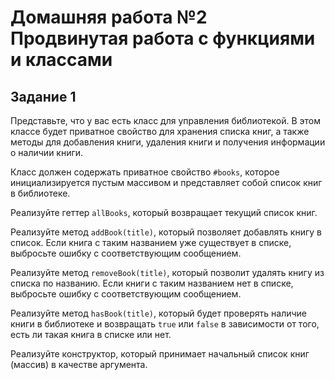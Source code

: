 # Домашняя работа №2 Продвинутая работа с функциями и классами

## Задание 1

Представьте, что у вас есть класс для управления библиотекой. В этом классе будет приватное свойство для хранения списка книг, а также методы для добавления книги, удаления книги и получения информации о наличии книги.

Класс должен содержать приватное свойство `#books`, которое инициализируется пустым массивом и представляет собой список книг в библиотеке.

Реализуйте геттер `allBooks`, который возвращает текущий список книг.

Реализуйте метод `addBook(title)`, который позволяет добавлять книгу в список. Если книга с таким названием уже существует в списке, выбросьте ошибку с соответствующим сообщением.

Реализуйте метод `removeBook(title)`, который позволит удалять книгу из списка по названию. Если книги с таким названием нет в списке, выбросьте ошибку с соответствующим сообщением.

Реализуйте метод `hasBook(title)`, который будет проверять наличие книги в библиотеке и возвращать `true` или `false` в зависимости от того, есть ли такая книга в списке или нет.

Реализуйте конструктор, который принимает начальный список книг (массив) в качестве аргумента.
